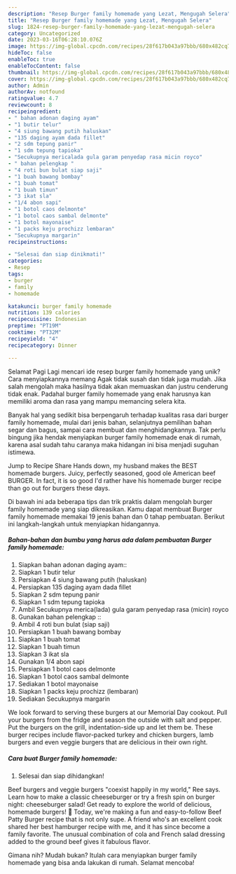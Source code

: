 ```yaml
---
description: "Resep Burger family homemade yang Lezat, Mengugah Selera"
title: "Resep Burger family homemade yang Lezat, Mengugah Selera"
slug: 1824-resep-burger-family-homemade-yang-lezat-mengugah-selera
category: Uncategorized
date: 2023-03-16T06:28:10.076Z
image: https://img-global.cpcdn.com/recipes/28f617b043a97bbb/680x482cq70/burger-family-homemade-foto-resep-utama.jpg
hideToc: false
enableToc: true
enableTocContent: false
thumbnail: https://img-global.cpcdn.com/recipes/28f617b043a97bbb/680x482cq70/burger-family-homemade-foto-resep-utama.jpg
cover: https://img-global.cpcdn.com/recipes/28f617b043a97bbb/680x482cq70/burger-family-homemade-foto-resep-utama.jpg
author: Admin
authorAv: notfound
ratingvalue: 4.7
reviewcount: 8
recipeingredient:
- " bahan adonan daging ayam"
- "1 butir telur"
- "4 siung bawang putih haluskan"
- "135 daging ayam dada fillet"
- "2 sdm tepung panir"
- "1 sdm tepung tapioka"
- "Secukupnya mericalada gula garam penyedap rasa micin royco"
- " bahan pelengkap "
- "4 roti bun bulat siap saji"
- "1 buah bawang bombay"
- "1 buah tomat"
- "1 buah timun"
- "3 ikat sla"
- "1/4 abon sapi"
- "1 botol caos delmonte"
- "1 botol caos sambal delmonte"
- "1 botol mayonaise"
- "1 packs keju prochizz lembaran"
- "Secukupnya margarin"
recipeinstructions:

- "Selesai dan siap dinikmati!"
categories:
- Resep
tags:
- burger
- family
- homemade

katakunci: burger family homemade 
nutrition: 139 calories
recipecuisine: Indonesian
preptime: "PT19M"
cooktime: "PT32M"
recipeyield: "4"
recipecategory: Dinner

---
```



Selamat Pagi Lagi mencari ide resep burger family homemade yang unik? Cara menyiapkannya memang Agak tidak susah dan tidak juga mudah. Jika salah mengolah maka hasilnya tidak akan memuaskan dan justru cenderung tidak enak. Padahal burger family homemade yang enak harusnya kan memiliki aroma dan rasa yang mampu memancing selera kita.


Banyak hal yang sedikit bisa berpengaruh terhadap kualitas rasa dari burger family homemade, mulai dari jenis bahan, selanjutnya pemilihan bahan segar dan bagus, sampai cara membuat dan menghidangkannya. Tak perlu bingung jika hendak menyiapkan burger family homemade enak di rumah, karena asal sudah tahu caranya maka hidangan ini bisa menjadi suguhan istimewa.

Jump to Recipe Share Hands down, my husband makes the BEST homemade burgers. Juicy, perfectly seasoned, good ole American beef BURGER. In fact, it is so good I&#39;d rather have his homemade burger recipe than go out for burgers these days.


Di bawah ini ada beberapa tips dan trik praktis dalam mengolah burger family homemade yang siap dikreasikan. Kamu dapat membuat Burger family homemade memakai 19 jenis bahan dan 0 tahap pembuatan. Berikut ini langkah-langkah untuk menyiapkan hidangannya.

<!--inarticleads1-->

##### Bahan-bahan dan bumbu yang harus ada dalam pembuatan Burger family homemade:

1. Siapkan  bahan adonan daging ayam::
1. Siapkan 1 butir telur
1. Persiapkan 4 siung bawang putih (haluskan)
1. Persiapkan 135 daging ayam dada fillet
1. Siapkan 2 sdm tepung panir
1. Siapkan 1 sdm tepung tapioka
1. Ambil Secukupnya merica(lada) gula garam penyedap rasa (micin) royco
1. Gunakan  bahan pelengkap ::
1. Ambil 4 roti bun bulat (siap saji)
1. Persiapkan 1 buah bawang bombay
1. Siapkan 1 buah tomat
1. Siapkan 1 buah timun
1. Siapkan 3 ikat sla
1. Gunakan 1/4 abon sapi
1. Persiapkan 1 botol caos delmonte
1. Siapkan 1 botol caos sambal delmonte
1. Sediakan 1 botol mayonaise
1. Siapkan 1 packs keju prochizz (lembaran)
1. Sediakan Secukupnya margarin


We look forward to serving these burgers at our Memorial Day cookout. Pull your burgers from the fridge and season the outside with salt and pepper. Put the burgers on the grill, indentation-side up and let them be. These burger recipes include flavor-packed turkey and chicken burgers, lamb burgers and even veggie burgers that are delicious in their own right. 

<!--inarticleads2-->

##### Cara buat Burger family homemade:


1. Selesai dan siap dihidangkan!

Beef burgers and veggie burgers &#34;coexist happily in my world,&#34; Ree says. Learn how to make a classic cheeseburger or try a fresh spin on burger night: cheeseburger salad! Get ready to explore the world of delicious, homemade burgers! 🍔 Today, we&#39;re making a fun and easy-to-follow Beef Patty Burger recipe that is not only supe. A friend who&#39;s an excellent cook shared her best hamburger recipe with me, and it has since become a family favorite. The unusual combination of cola and French salad dressing added to the ground beef gives it fabulous flavor. 

Gimana nih? Mudah bukan? Itulah cara menyiapkan burger family homemade yang bisa anda lakukan di rumah. Selamat mencoba!
